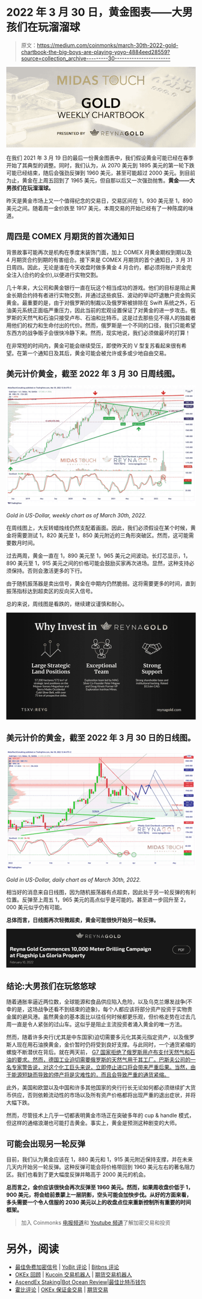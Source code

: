 # 2022 年 3 月 30 日，黄金图表——大男孩们在玩溜溜球

> 原文：<https://medium.com/coinmonks/march-30th-2022-gold-chartbook-the-big-boys-are-playing-yoyo-4884eed28559?source=collection_archive---------30----------------------->

![](img/cba7dc33ef615e919299198d00020557.png)

在我们 2021 年 3 月 19 日的最后一份黄金图表中，我们假设黄金可能已经在春季开始了其典型的调整。同时，我们认为，从 2070 美元到 1895 美元的第一轮下跌可能已经结束，随后会强劲反弹到 1960 美元，甚至可能超过 2000 美元。到目前为止，黄金在上周五回到了 1965 美元，但自那以后又一次强劲抛售。**黄金——大男孩们在玩溜溜球。**

昨天是黄金市场上又一个值得纪念的交易日，交易区间在 1，930 美元至 1，890 美元之间。随着周一金价跌至 1917 美元，本周交易的开始已经有了一种陈腐的味道。

## 周四是 COMEX 月期货的首次通知日

背景故事可能再次是机构在季度末装饰门面，加上 COMEX 月黄金期权到期以及 4 月期货合约到期的有害组合。接下来是 COMEX 月期货的首个通知日，3 月 31 日周四。因此，无论是谁在今天收盘时做多黄金 4 月合约，都必须将账户资金完全注入(合约的全价),以便进行实物交割。

几十年来，大公司和黄金银行一直在玩这个相当成功的游戏。他们的目标是阻止黄金长期合约持有者进行实物交割，并通过这些疯狂、波动的举动吓退散户资金购买黄金。最重要的是，由于对俄罗斯的制裁以及俄罗斯被排除在 Swift 系统之外，石油美元系统正面临严重压力，因此当前的宏观设置保证了对黄金的进一步攻击。俄罗斯的天然气和石油只接受卢布、石油和比特币。这是过去那些见不得人的独裁者用他们的权力和生命付出的代价。然而，俄罗斯是一个不同的口径，我们只能希望东西方的战争贩子会很快冷静下来。然而，现实地说，我们必须做最坏的打算！

在非常短的时间内，黄金可能会继续受压，即使昨天的 V 型复苏看起来很有希望。在第一个通知日及其后，黄金可能会被允许或多或少地自由交易。

## 美元计价黄金，截至 2022 年 3 月 30 日周线图。

![](img/435992305bd1cd2d9a01fb9e07f136b7.png)

*Gold in US-Dollar, weekly chart as of March 30th, 2022.*

在周线图上，大反转蜡烛线仍然支配着画面。因此，我们必须假设在某个时候，黄金将需要测试 1，820 美元至 1，850 美元附近的三角形突破区。然而，这可能需要数月时间。

过去两周，黄金一直在 1，890 美元至 1，965 美元之间波动。长灯芯显示，1，890 美元至 1，915 美元之间的价格可能会鼓励买家再次进场。显然，这种支持必须保持。否则会激活更多的下行。

由于随机振荡器是卖出信号，黄金在中期内仍然脆弱。这将需要更多的时间，直到振荡指标达到超卖区的反向买入信号。

总的来说，周线图是看跌的，继续建议谨慎和耐心。

![](img/77a24ee01a4009ca2e68c3e5d6aeab0c.png)

## 美元计价的黄金，截至 2022 年 3 月 30 日的日线图。

![](img/f69e8ec3b254ae137d27ea4be6497c61.png)

*Gold in US-Dollar, daily chart as of March 30th, 2022.*

相当好的消息来自日线图，因为随机振荡器有点超卖，因此处于另一轮反弹的有利位置。反弹至上周五 1，965 美元的高点似乎是可能的。甚至进一步回升至 2，000 美元似乎仍有可能。

**总体而言，日线图再次轻微超卖，黄金可能很快开始另一轮反弹。**

![](img/2f47b6b4ad113fe08224e3fcb8cf4955.png)

## 结论:大男孩们在玩悠悠球

随着通胀率逼近两位数，全球能源和食品供应陷入危险，以及乌克兰爆发战争(不幸的是，这场战争还看不到结束的迹象)，每个人都应该将部分资产投资于实物贵金属的避风港。虽然黄金的基本面比以往任何时候都更乐观，但价格走势在过去几周一直是令人紧张的过山车。这似乎是阻止主流投资者涌入黄金的唯一方法。

然而，随着许多央行(尤其是中东国家)迫切需要多元化其美元指定资产，以及俄罗斯人现在用石油换黄金，金价暂时仍将受到良好支撑。与此同时，一个通货紧缩的螺旋不断潜伏在背后。就在两天前， [G7 国家拒绝了俄罗斯用卢布支付天然气和石油的要求。然而，德国工业迫切需要俄罗斯的天然气用于其工厂。巴斯夫公司的一名专家警告说，对这个化工巨头来说，立即停止进口将会带来严重后果。当然，由于能源短缺而导致的停产将是灾难性的，而且会导致严重的通货紧缩。](https://www.euronews.com/2022/03/28/g7-rejects-russia-s-demand-to-pay-for-gas-in-rubles)

此外，美国和欧盟以及中国和许多其他国家的央行行长无论如何都必须继续扩大货币供应，否则依赖流动性的市场以及所有资产价格都将出现严重的退出症状，并将大幅下跌。

然而，尽管技术上几乎一切都表明黄金市场正在突破多年的 cup & handle 模式，但这样的通缩浪潮也可能打击黄金。事实上，黄金是预测这种剧变的大师。

## 可能会出现另一轮反弹

目前，我们认为黄金应该在 1，880 美元和 1，915 美元附近保持支撑，并在未来几天内开始另一轮反弹。这种反弹可能会将价格带回到 1960 美元左右的著名阻力区。我们也看到了更大幅度反弹并略高于 2000 美元的机会。

**总而言之，金价应该很快会再次反弹至 1960 美元。然而，如果周收盘价低于 1，900 美元，将会给前景蒙上一层阴影，空头可能会加快步伐。从好的方面来看，多头需要一个令人信服的 2030 美元以上的收盘点位来重新控制所有重要的时间框架。**

> 加入 Coinmonks [电报频道](https://t.me/coincodecap)和 [Youtube 频道](https://www.youtube.com/c/coinmonks/videos)了解加密交易和投资

# 另外，阅读

*   [最佳免费加密信号](https://coincodecap.com/free-crypto-signals) | [YoBit 评论](/coinmonks/yobit-review-175464162c62) | [Bitbns 评论](/coinmonks/bitbns-review-38256a07e161)
*   [OKEx 回顾](/coinmonks/okex-review-6b369304110f) | [Kucoin 交易机器人](/coinmonks/kucoin-trading-bot-automate-your-trades-8cf0ca2138e0) | [期货交易机器人](/coinmonks/futures-trading-bots-5a282ccee3f5)
*   [AscendEx Staking](https://coincodecap.com/ascendex-staking)|[Bot Ocean Review](https://coincodecap.com/bot-ocean-review)|[最佳比特币钱包](https://coincodecap.com/bitcoin-wallets-india)
*   [霍比评论](https://coincodecap.com/huobi-review) | [OKEx 保证金交易](https://coincodecap.com/okex-margin-trading) | [期货交易](https://coincodecap.com/futures-trading)